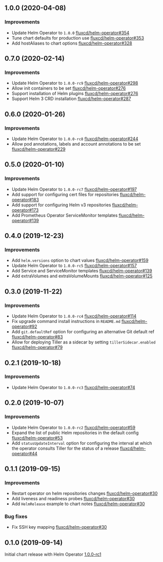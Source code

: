 ## 1.0.0 (2020-04-08)

### Improvements

 - Update Helm Operator to `1.0.0`
   [fluxcd/helm-operator#354](https://github.com/fluxcd/helm-operator/pull/354)
 - Tune chart defaults for production use
   [fluxcd/helm-operator#353](https://github.com/fluxcd/helm-operator/pull/353)
 - Add hostAliases to chart options
   [fluxcd/helm-operator#328](https://github.com/fluxcd/helm-operator/pull/328)

## 0.7.0 (2020-02-14)

### Improvements

 - Update Helm Operator to `1.0.0-rc9`
   [fluxcd/helm-operator#298](https://github.com/fluxcd/helm-operator/pull/298)
 - Allow init containers to be set
   [fluxcd/helm-operator#276](https://github.com/fluxcd/helm-operator/pull/276)
 - Support installation of Helm plugins
   [fluxcd/helm-operator#276](https://github.com/fluxcd/helm-operator/pull/276)
 - Support Helm 3 CRD installation
   [fluxcd/helm-operator#287](https://github.com/fluxcd/helm-operator/pull/287)

## 0.6.0 (2020-01-26)

### Improvements

 - Update Helm Operator to `1.0.0-rc8`
   [fluxcd/helm-operator#244](https://github.com/fluxcd/helm-operator/pull/244)
 - Allow pod annotations, labels and account annotations to be set
   [fluxcd/helm-operator#229](https://github.com/fluxcd/helm-operator/pull/229)

## 0.5.0 (2020-01-10)

### Improvements

 - Update Helm Operator to `1.0.0-rc7`
   [fluxcd/helm-operator#197](https://github.com/fluxcd/helm-operator/pull/197)
 - Add support for configuring cert files for repositories
   [fluxcd/helm-operator#183](https://github.com/fluxcd/helm-operator/pull/183)
 - Add support for configuring Helm v3 repositories
   [fluxcd/helm-operator#173](https://github.com/fluxcd/helm-operator/pull/173)
 - Add Prometheus Operator ServiceMonitor templates
   [fluxcd/helm-operator#139](https://github.com/fluxcd/helm-operator/pull/139)

## 0.4.0 (2019-12-23)

### Improvements

 - Add `helm.versions` option to chart values
   [fluxcd/helm-operator#159](https://github.com/fluxcd/helm-operator/pull/159)
 - Update Helm Operator to `1.0.0-rc5`
   [fluxcd/helm-operator#157](https://github.com/fluxcd/helm-operator/pull/157)
 - Add Service and ServiceMonitor templates
   [fluxcd/helm-operator#139](https://github.com/fluxcd/helm-operator/pull/139)
 - Add extraVolumes and extraVolumeMounts
   [fluxcd/helm-operator#125](https://github.com/fluxcd/helm-operator/pull/125)

## 0.3.0 (2019-11-22)

### Improvements

 - Update Helm Operator to `1.0.0-rc4`
   [fluxcd/helm-operator#114](https://github.com/fluxcd/helm-operator/pull/114)
 - Fix upgrade command install instructions in `README.md`
   [fluxcd/helm-operator#92](https://github.com/fluxcd/helm-operator/pull/92)
 - Add `git.defaultRef` option for configuring an alternative Git default ref
   [fluxcd/helm-operator#83](https://github.com/fluxcd/helm-operator/pull/83)
 - Allow for deploying Tiller as a sidecar by setting `tillerSidecar.enabled`
   [fluxcd/helm-operator#79](https://github.com/fluxcd/helm-operator/pull/79)

## 0.2.1 (2019-10-18)

### Improvements

 - Update Helm Operator to `1.0.0-rc3`
   [fluxcd/helm-operator#74](https://github.com/fluxcd/helm-operator/pull/74)

## 0.2.0 (2019-10-07)

### Improvements

 - Update Helm Operator to `1.0.0-rc2`
   [fluxcd/helm-operator#59](https://github.com/fluxcd/helm-operator/pull/59)
 - Expand the list of public Helm repositories in the default config
   [fluxcd/helm-operator#53](https://github.com/fluxcd/helm-operator/pull/53)
 - Add `statusUpdateInterval` option for configuring the interval at which the operator consults Tiller for the status of a release
   [fluxcd/helm-operator#44](https://github.com/fluxcd/helm-operator/pull/44)

## 0.1.1 (2019-09-15)

### Improvements

 - Restart operator on helm repositories changes
   [fluxcd/helm-operator#30](https://github.com/fluxcd/helm-operator/pull/30)
 - Add liveness and readiness probes
   [fluxcd/helm-operator#30](https://github.com/fluxcd/helm-operator/pull/30)
 - Add `HelmRelease` example to chart notes
   [fluxcd/helm-operator#30](https://github.com/fluxcd/helm-operator/pull/30)

### Bug fixes

 - Fix SSH key mapping
   [fluxcd/helm-operator#30](https://github.com/fluxcd/helm-operator/pull/30)

## 0.1.0 (2019-09-14)

Initial chart release with Helm Operator [1.0.0-rc1](https://github.com/fluxcd/helm-operator/blob/master/CHANGELOG.md#100-rc1-2019-08-14)
